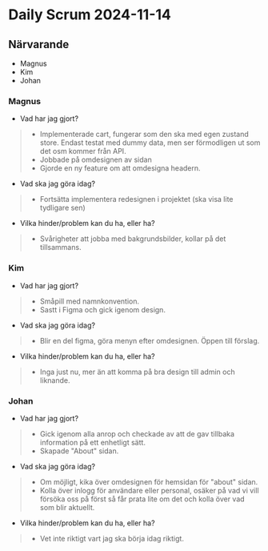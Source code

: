 # Daily Scrum 2024-11-14

## Närvarande

- Magnus
- Kim
- Johan

### Magnus

- Vad har jag gjort?

>- Implementerade cart, fungerar som den ska med egen zustand store. Endast testat med dummy data, men ser förmodligen ut som det osm kommer från API.
>- Jobbade på omdesignen av sidan
>- Gjorde en ny feature om att omdesigna headern.

- Vad ska jag göra idag?

>- Fortsätta implementera redesignen i projektet (ska visa lite tydligare sen)

- Vilka hinder/problem kan du ha, eller ha?

>- Svårigheter att jobba med bakgrundsbilder, kollar på det tillsammans.
  
### Kim

- Vad har jag gjort?

>- Småpill med namnkonvention.
>- Sastt i Figma och gick igenom design.

- Vad ska jag göra idag?

>- Blir en del figma, göra menyn efter omdesignen. Öppen till förslag.

- Vilka hinder/problem kan du ha, eller ha?

>- Inga just nu, mer än att komma på bra design till admin och liknande.
  
### Johan

- Vad har jag gjort?

>- Gick igenom alla anrop och checkade av att de gav tillbaka information på ett enhetligt sätt.
>- Skapade "About" sidan.

- Vad ska jag göra idag?

>- Om möjligt, kika över omdesignen för hemsidan för "about" sidan.
>- Kolla över inlogg för användare eller personal, osäker på vad vi vill försöka oss på först så får prata lite om det och kolla över vad som blir aktuellt.

- Vilka hinder/problem kan du ha, eller ha?

>- Vet inte riktigt vart jag ska börja idag riktigt.
